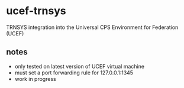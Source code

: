# ucef-trnsys

TRNSYS integration into the Universal CPS Environment for Federation (UCEF)

## notes

- only tested on latest version of UCEF virtual machine
- must set a port forwarding rule for 127.0.0.1:1345
- work in progress

